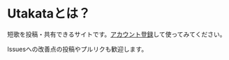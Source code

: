 # Utakataとは？

短歌を投稿・共有できるサイトです。[アカウント登録](https://utakatanka.jp/users/sign_up)して使ってみてください。

Issuesへの改善点の投稿やプルリクも歓迎します。
